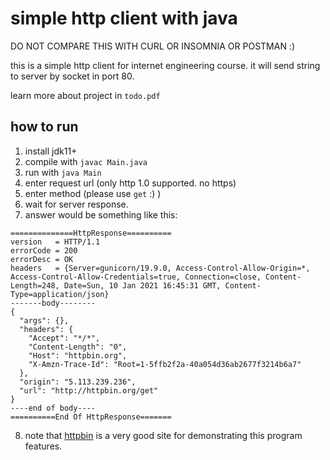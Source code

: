 # simple http client with java

DO NOT COMPARE THIS WITH CURL OR INSOMNIA OR POSTMAN :)

this is a simple http client for internet engineering course.
it will send string to server by socket in port 80.

learn more about project in `todo.pdf`

## how to run
1. install jdk11+
2. compile with `javac Main.java`
3. run with `java Main`
4. enter request url (only http 1.0 supported. no https)
5. enter method (please use `get` :) )
6. wait for server response.
7. answer would be something like this:

```
==============HttpResponse==========
version   = HTTP/1.1
errorCode = 200
errorDesc = OK
headers   = {Server=gunicorn/19.9.0, Access-Control-Allow-Origin=*, Access-Control-Allow-Credentials=true, Connection=close, Content-Length=248, Date=Sun, 10 Jan 2021 16:45:31 GMT, Content-Type=application/json}
-------body--------
{
  "args": {}, 
  "headers": {
    "Accept": "*/*", 
    "Content-Length": "0", 
    "Host": "httpbin.org", 
    "X-Amzn-Trace-Id": "Root=1-5ffb2f2a-40a054d36ab2677f3214b6a7"
  }, 
  "origin": "5.113.239.236", 
  "url": "http://httpbin.org/get"
}
----end of body----
==========End Of HttpResponse=======
```

8. note that [httpbin](http://httpbin.org/) is a very good site for demonstrating this program features.
